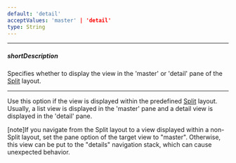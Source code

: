 ```yaml
---
default: 'detail'
acceptValues: 'master' | 'detail'
type: String
---
```

---
##### shortDescription
Specifies whether to display the view in the 'master' or 'detail' pane of the [Split](/concepts/40%20SPA%20Framework/13%20Built-in%20Layouts/3%20Split%20Layout.md '/Documentation/Guide/SPA_Framework/Built-in_Layouts/#Split_Layout') layout.

---
Use this option if the view is displayed within the predefined [Split](/concepts/40%20SPA%20Framework/13%20Built-in%20Layouts/3%20Split%20Layout.md '/Documentation/Guide/SPA_Framework/Built-in_Layouts/#Split_Layout')  layout. Usually, a list view is displayed in the 'master' pane and a detail view is displayed in the 'detail' pane.

[note]If you navigate from the Split layout to a view displayed within a non-Split layout, set the pane option of the target view to "master". Otherwise, this view can be put to the "details" navigation stack, which can cause unexpected behavior.